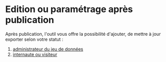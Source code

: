 # Edition ou paramétrage après publication

Après publication, l'outil vous offre la possibilité d'ajouter, de mettre à jour exporter selon votre statut :

1. [administrateur du jeu de données](/EditionAprèsPublication/VousEtesAdministrateur/README.md)
2. [internaute ou visiteur](/EditionAprèsPublication/VousEtesInternaute/README.md)

